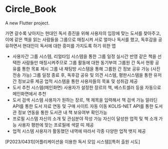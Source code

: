# Circle_Book

A new Flutter project.

가면 갈수록 낮아지는 현대인 독서 증진을 위해 사용자의 입장에 맞는 도서를 찾아주고, 이에 같은 책을 읽는 사람들을 그룹으로 매칭시켜 서로 얼마나 독서를 했고, 독후감을 공유하면서 현대인이 독서에 대한 흥미를 가지도록 하기 위한 앱

- 사용자간 그룹 시스템, 
리얼타임 시스템을 통한 그룹 일정 실시간 반영
같은 책을 선택한 사람들만 매칭시켜주므로 그룹 활동에 대한 동기부여
그룹원 간 독서 현황 공유를 통한 목표 제시
그룹 내 채팅방 시스템을 통해 그룹원 간 정보 공유 가능 (사진 전송 가능)
그룹 일정 종료 후, 독후감 공유 및 의견 시스템, 평판시스템을 통한 유저 간 정보교류 제공
업적 시스템을 통한 사용자들의 목표 및 성취감 제공
- 도서 추천 시스템(메인화면)
사용자가 설정한 장르의 책, 베스트셀러 등을 자동으로 메인화면에서 추천
- 도서 검색 시스템
사용자가 원하는 장르, 책 제목을 입력해서 책 검색 가능
알라딘API를 통한 도서 자료 연동 및 구매 사이트 자동 이동
KOLIS-NET API를 통한 도서관 정보 연동을 통한 도서관 내 책 보유여부 확인가능
- 프로필 시스템
자신의 소개 및 관심분야 작성 가능
자신이 달성한 업적 및 책 소개 가능
사용자 평판에 맞는 프로필에 색깔 띠 제공
- 업적 시스템
사용자가 활동했던 내역에 따라서 각종 다양한 업적 뱃지 제공

[P2023/0431][어플리케이션을 이용한 독서 모임 시스템][특허 출원 시도]
